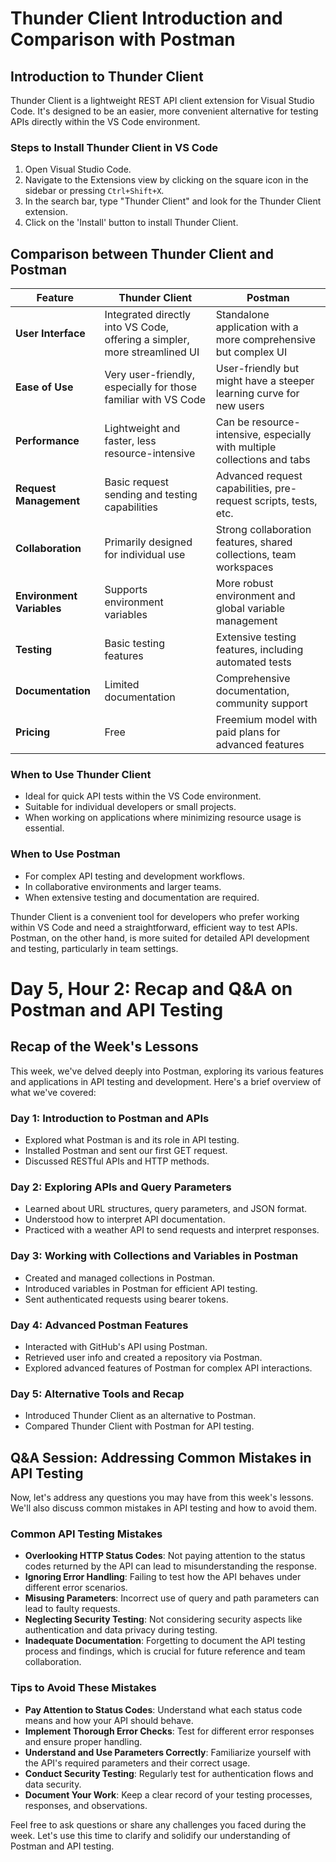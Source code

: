 # Thunder Client Introduction and Comparison with Postman

## Introduction to Thunder Client

Thunder Client is a lightweight REST API client extension for Visual Studio Code. It's designed to be an easier, more convenient alternative for testing APIs directly within the VS Code environment.

### Steps to Install Thunder Client in VS Code

1. Open Visual Studio Code.
2. Navigate to the Extensions view by clicking on the square icon in the sidebar or pressing `Ctrl+Shift+X`.
3. In the search bar, type "Thunder Client" and look for the Thunder Client extension.
4. Click on the 'Install' button to install Thunder Client.

## Comparison between Thunder Client and Postman

| Feature                   | Thunder Client                                                            | Postman                                                                  |
| ------------------------- | ------------------------------------------------------------------------- | ------------------------------------------------------------------------ |
| **User Interface**        | Integrated directly into VS Code, offering a simpler, more streamlined UI | Standalone application with a more comprehensive but complex UI          |
| **Ease of Use**           | Very user-friendly, especially for those familiar with VS Code            | User-friendly but might have a steeper learning curve for new users      |
| **Performance**           | Lightweight and faster, less resource-intensive                           | Can be resource-intensive, especially with multiple collections and tabs |
| **Request Management**    | Basic request sending and testing capabilities                            | Advanced request capabilities, pre-request scripts, tests, etc.          |
| **Collaboration**         | Primarily designed for individual use                                     | Strong collaboration features, shared collections, team workspaces       |
| **Environment Variables** | Supports environment variables                                            | More robust environment and global variable management                   |
| **Testing**               | Basic testing features                                                    | Extensive testing features, including automated tests                    |
| **Documentation**         | Limited documentation                                                     | Comprehensive documentation, community support                           |
| **Pricing**               | Free                                                                      | Freemium model with paid plans for advanced features                     |

### When to Use Thunder Client

- Ideal for quick API tests within the VS Code environment.
- Suitable for individual developers or small projects.
- When working on applications where minimizing resource usage is essential.

### When to Use Postman

- For complex API testing and development workflows.
- In collaborative environments and larger teams.
- When extensive testing and documentation are required.

Thunder Client is a convenient tool for developers who prefer working within VS Code and need a straightforward, efficient way to test APIs. Postman, on the other hand, is more suited for detailed API development and testing, particularly in team settings.

# Day 5, Hour 2: Recap and Q&A on Postman and API Testing

## Recap of the Week's Lessons

This week, we've delved deeply into Postman, exploring its various features and applications in API testing and development. Here's a brief overview of what we've covered:

### Day 1: Introduction to Postman and APIs

- Explored what Postman is and its role in API testing.
- Installed Postman and sent our first GET request.
- Discussed RESTful APIs and HTTP methods.

### Day 2: Exploring APIs and Query Parameters

- Learned about URL structures, query parameters, and JSON format.
- Understood how to interpret API documentation.
- Practiced with a weather API to send requests and interpret responses.

### Day 3: Working with Collections and Variables in Postman

- Created and managed collections in Postman.
- Introduced variables in Postman for efficient API testing.
- Sent authenticated requests using bearer tokens.

### Day 4: Advanced Postman Features

- Interacted with GitHub's API using Postman.
- Retrieved user info and created a repository via Postman.
- Explored advanced features of Postman for complex API interactions.

### Day 5: Alternative Tools and Recap

- Introduced Thunder Client as an alternative to Postman.
- Compared Thunder Client with Postman for API testing.

## Q&A Session: Addressing Common Mistakes in API Testing

Now, let's address any questions you may have from this week's lessons. We'll also discuss common mistakes in API testing and how to avoid them.

### Common API Testing Mistakes

- **Overlooking HTTP Status Codes**: Not paying attention to the status codes returned by the API can lead to misunderstanding the response.
- **Ignoring Error Handling**: Failing to test how the API behaves under different error scenarios.
- **Misusing Parameters**: Incorrect use of query and path parameters can lead to faulty requests.
- **Neglecting Security Testing**: Not considering security aspects like authentication and data privacy during testing.
- **Inadequate Documentation**: Forgetting to document the API testing process and findings, which is crucial for future reference and team collaboration.

### Tips to Avoid These Mistakes

- **Pay Attention to Status Codes**: Understand what each status code means and how your API should behave.
- **Implement Thorough Error Checks**: Test for different error responses and ensure proper handling.
- **Understand and Use Parameters Correctly**: Familiarize yourself with the API's required parameters and their correct usage.
- **Conduct Security Testing**: Regularly test for authentication flows and data security.
- **Document Your Work**: Keep a clear record of your testing processes, responses, and observations.

Feel free to ask questions or share any challenges you faced during the week. Let's use this time to clarify and solidify our understanding of Postman and API testing.
